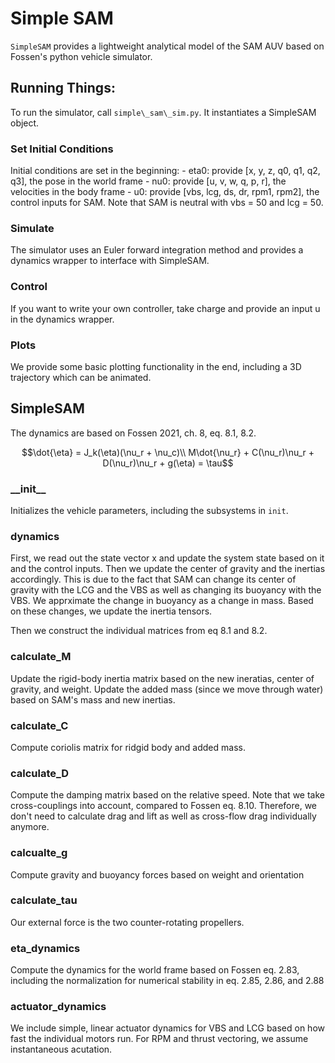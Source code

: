 # Simple SAM

`SimpleSAM` provides a lightweight analytical model of the SAM AUV based on
Fossen's python vehicle simulator.

## Running Things:
To run the simulator, call `simple\_sam\_sim.py`. It instantiates a SimpleSAM
object. 

### Set Initial Conditions

Initial conditions are set in the beginning:
    - eta0: provide \[x, y, z, q0, q1, q2, q3\], the pose in the world frame
    - nu0: provide \[u, v, w, q, p, r\], the velocities in the body frame
    - u0: provide \[vbs, lcg, ds, dr, rpm1, rpm2\], the control inputs for SAM. 
Note that SAM is neutral with vbs = 50 and lcg = 50.

### Simulate

The simulator uses an Euler forward integration method and provides a dynamics
wrapper to interface with SimpleSAM. 

### Control

If you want to write your own controller, take charge and provide an input u in
the dynamics wrapper.

### Plots

We provide some basic plotting functionality in the end, including a 3D
trajectory which can be animated.


## SimpleSAM

The dynamics are based on Fossen 2021, ch. 8, eq. 8.1, 8.2.
```math
\dot{\eta} = J_k(\eta)(\nu_r + \nu_c)\\
M\dot{\nu_r} + C(\nu_r)\nu_r + D(\nu_r)\nu_r + g(\eta) = \tau
```

### \_\_init\_\_
Initializes the vehicle parameters, including the subsystems in `init`.

### dynamics

First, we read out the state vector x and update the system state based on it
and the control inputs. Then we update the center of gravity and the inertias
accordingly. This is due to the fact that SAM can change its center of gravity
with the LCG and the VBS as well as changing its buoyancy with the VBS. We
apprximate the change in buoyancy as a change in mass. Based on these changes,
we update the inertia tensors.

Then we construct the individual matrices from eq 8.1 and 8.2.

### calculate\_M

Update the rigid-body inertia matrix based on the new ineratias, center of
gravity, and weight. Update the added mass (since we move through water) based
on SAM's mass and new inertias.

### calculate\_C

Compute coriolis matrix for ridgid body and added mass.

### calculate\_D

Compute the damping matrix based on the relative speed. Note that we take
cross-couplings into account, compared to Fossen eq. 8.10. Therefore, we don't
need to calculate drag and lift as well as cross-flow drag individually
anymore.

### calcualte\_g

Compute gravity and buoyancy forces based on weight and orientation

### calculate\_tau

Our external force is the two counter-rotating propellers.

### eta\_dynamics

Compute the dynamics for the world frame based on Fossen eq. 2.83, including
the normalization for numerical stability in eq. 2.85, 2.86, and 2.88

### actuator\_dynamics

We include simple, linear actuator dynamics for VBS and LCG based on how fast
the individual motors run. For RPM and thrust vectoring, we assume
instantaneous acutation.



